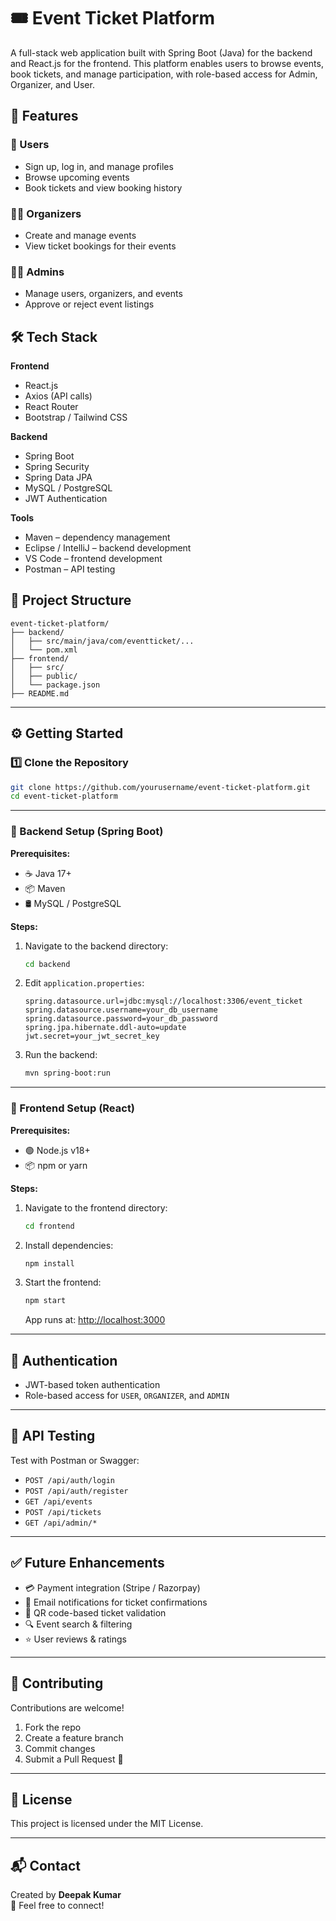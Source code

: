 # 🎟️ Event Ticket Platform

A full-stack web application built with Spring Boot (Java) for the backend and React.js for the frontend. This platform enables users to browse events, book tickets, and manage participation, with role-based access for Admin, Organizer, and User.

## 🚀 Features

### 👥 Users
- Sign up, log in, and manage profiles
- Browse upcoming events
- Book tickets and view booking history

### 🧑‍💼 Organizers
- Create and manage events
- View ticket bookings for their events

### 👨‍💻 Admins
- Manage users, organizers, and events
- Approve or reject event listings

## 🛠️ Tech Stack

**Frontend**
- React.js
- Axios (API calls)
- React Router
- Bootstrap / Tailwind CSS

**Backend**
- Spring Boot
- Spring Security
- Spring Data JPA
- MySQL / PostgreSQL
- JWT Authentication

**Tools**
- Maven – dependency management
- Eclipse / IntelliJ – backend development
- VS Code – frontend development
- Postman – API testing

## 📂 Project Structure

```plaintext
event-ticket-platform/
├── backend/
│   ├── src/main/java/com/eventticket/...
│   └── pom.xml
├── frontend/
│   ├── src/
│   ├── public/
│   └── package.json
├── README.md
```

---

## ⚙️ Getting Started

### 1️⃣ Clone the Repository

```bash
git clone https://github.com/yourusername/event-ticket-platform.git
cd event-ticket-platform
```

---

### 🧩 Backend Setup (Spring Boot)

**Prerequisites:**
- ☕ Java 17+
- 📦 Maven
- 🛢️ MySQL / PostgreSQL

**Steps:**
1. Navigate to the backend directory:
    ```bash
    cd backend
    ```
2. Edit `application.properties`:
    ```properties
    spring.datasource.url=jdbc:mysql://localhost:3306/event_ticket
    spring.datasource.username=your_db_username
    spring.datasource.password=your_db_password
    spring.jpa.hibernate.ddl-auto=update
    jwt.secret=your_jwt_secret_key
    ```
3. Run the backend:
    ```bash
    mvn spring-boot:run
    ```

---

### 🎨 Frontend Setup (React)

**Prerequisites:**
- 🟢 Node.js v18+
- 📦 npm or yarn

**Steps:**
1. Navigate to the frontend directory:
    ```bash
    cd frontend
    ```
2. Install dependencies:
    ```bash
    npm install
    ```
3. Start the frontend:
    ```bash
    npm start
    ```
   App runs at: [http://localhost:3000](http://localhost:3000)

---

## 🔐 Authentication

- JWT-based token authentication
- Role-based access for `USER`, `ORGANIZER`, and `ADMIN`

---

## 🧪 API Testing

Test with Postman or Swagger:

- `POST /api/auth/login`
- `POST /api/auth/register`
- `GET /api/events`
- `POST /api/tickets`
- `GET /api/admin/*`

---

## ✅ Future Enhancements

- 💳 Payment integration (Stripe / Razorpay)
- 📧 Email notifications for ticket confirmations
- 📱 QR code-based ticket validation
- 🔍 Event search & filtering
- ⭐ User reviews & ratings

---

## 🤝 Contributing

Contributions are welcome!

1. Fork the repo
2. Create a feature branch
3. Commit changes
4. Submit a Pull Request 🚀

---

## 📄 License

This project is licensed under the MIT License.

---

## 📬 Contact

Created by **Deepak Kumar**  
💼 Feel free to connect!
